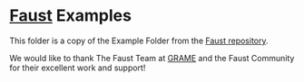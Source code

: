 # [Faust](http://faust.grame.fr/) Examples

This folder is a copy of the Example Folder from the [Faust repository](https://github.com/grame-cncm/faust/tree/master-dev/examples).

We would like to thank The Faust Team at [GRAME](http://www.grame.fr/) and the Faust Community for their excellent work and support!
